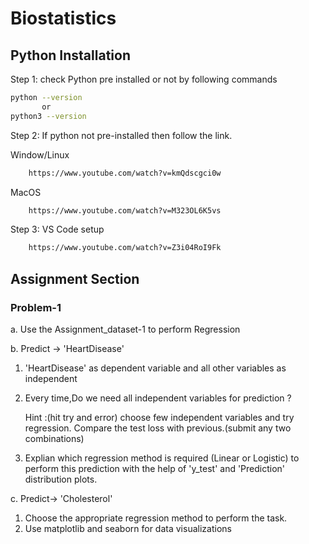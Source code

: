 # Biostatistics



## Python Installation

Step 1: check Python pre installed or not by following commands
```bash
python --version 
       or 
python3 --version
```
Step 2: If python not pre-installed then follow the link.

Window/Linux
```bash 
    https://www.youtube.com/watch?v=kmQdscgci0w
```
MacOS
```bash 
    https://www.youtube.com/watch?v=M323OL6K5vs
```
Step 3: VS Code setup
```bash 
    https://www.youtube.com/watch?v=Z3i04RoI9Fk
```

## Assignment Section
### Problem-1
 a. Use the Assignment_dataset-1 to perform Regression
 
 b. Predict -> 'HeartDisease' 
 
   1. 'HeartDisease' as dependent variable and all other variables as independent

   2. Every time,Do we need all independent variables for prediction ?

       Hint :(hit try and error) choose few independent variables and try regression. Compare the test loss with previous.(submit any two combinations)

   3. Explian which regression method is required (Linear or Logistic) to perform this prediction with the help of 'y_test' and 'Prediction' distribution plots.
            
 c. Predict-> 'Cholesterol'
 
   1. Choose the appropriate regression method to perform the task.
   2. Use matplotlib and seaborn for data visualizations

